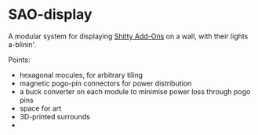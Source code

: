 # SAO-display

A modular system for displaying
[Shitty Add-Ons](https://hackaday.com/2019/03/20/introducing-the-shitty-add-on-v1-69bis-standard/)
on a wall, with their lights a-blinin'.

Points:
- hexagonal mocules, for arbitrary tiling
- magnetic pogo-pin connectors for power distribution
- a buck converter on each module to minimise power loss through pogo pins
- space for art
- 3D-printed surrounds
- 
